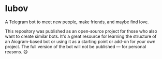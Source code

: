 # lubov
A Telegram bot to meet new people, make friends, and maybe find love.

This repository was published as an open-source project for those who also want to create similar bots. It's a great resource for learning the structure of an Aiogram-based bot or using it as a starting point or add-on for your own project.
The full version of the bot will not be published — for personal reasons. 😄
